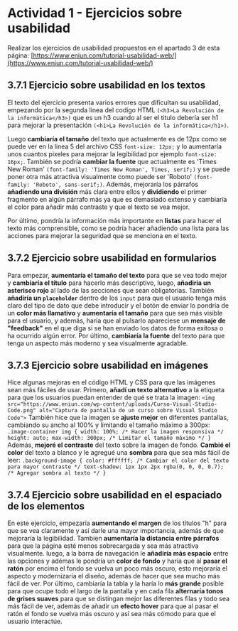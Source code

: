 # Actividad 1 - Ejercicios sobre usabilidad
Realizar los ejercicios de usabilidad propuestos en el apartado 3 de esta página: [https://www.eniun.com/tutorial-usabilidad-web/](https://www.eniun.com/tutorial-usabilidad-web/)

## 3.7.1 Ejercicio sobre usabilidad en los textos
El texto del ejercicio presenta varios errores que dificultan su usabilidad, empezando por la segunda linea del codigo HTML ```(<h3>La Revolución de la informática</h3>)``` que es un h3 cuando al ser el titulo debería ser h1 para mejorar la presentación ```(<h1>La Revolución de la informática</h1>)```. 

Luego **cambiaría el tamaño** del texto que actualmente es de 12px como se puede ver en la linea 5 del archivo CSS ```font-size: 12px;``` y lo aumentaría unos cuantos pixeles para mejorar la legibilidad por ejemplo ```font-size: 16px;```. También se podría **cambiar la fuente** que actualmente es 'Times New Roman' ```(font-family: 'Times New Roman', Times, serif;)``` y se puede poner otra más atractiva visualmente como puede ser 'Roboto' ```(font-family: 'Roboto', sans-serif;)```. Además, mejoraría los párrafos **añadiendo una división** más clara entre ellos y **dividiendo** el primer fragmento en algún párrafo más ya que es demasiado extenso y cambiaría el color para añadir más contraste y que el texto se vea mejor.

Por último, pondría la información más importante en **listas** para hacer el texto más comprensible, como se podría hacer añadiendo una lista para las acciones para mejorar la seguridad que se menciona en el texto.

## 3.7.2 Ejercicio sobre usabilidad en formularios
Para empezar, **aumentaría el tamaño del texto** para que se vea todo mejor y **cambiaría el título** para hacerlo más descriptivo, luego, **añadiría un asterisco rojo** al lado de las secciones que sean obligatorias.
También **añadiría un ```placeholder```** dentro de los ```input``` para que el usuario tenga más claro del tipo de dato que debe introducir y el botón de enviar lo pondría de un **color más llamativo** y **aumentaría el tamaño** para que sea más visible para el usuario, y además, haría que al pulsarlo apareciese un **mensaje de "feedback"** en el que diga si se han enviado los datos de forma exitosa o ha ocurrido algún error.
Por último, **cambiaría la fuente** del texto para que tenga un aspecto más moderno y sea visualmente agradable.

## 3.7.3 Ejercicio sobre usabilidad en imágenes
Hice algunas mejoras en el código HTML y CSS para que las imágenes sean más fáciles de usar. Primero, **añadí un texto alternativo** a la etiqueta <img> para que los usuarios puedan entender de qué se trata la imagen: ```<img src="https://www.eniun.com/wp-content/uploads/Curso-Visual-Studio-Code.png" alt="Captura de pantalla de un curso sobre Visual Studio Code">```
También hice que la imagen se **ajuste mejor** en diferentes pantallas, cambiando su ancho al 100% y limitando el tamaño máximo a 300px: ```.image-container img {
  width: 100%; /* Hacer la imagen responsiva */
  height: auto;
  max-width: 300px; /* Limitar el tamaño máximo */
}```
Además, **mejoré el contraste** del texto sobre la imagen de fondo. **Cambié el color** del texto a blanco y le agregué una **sombra** para que sea más fácil de leer: ```.background-image {
  color: #ffffff; /* Cambiar el color del texto para mayor contraste */
  text-shadow: 1px 1px 2px rgba(0, 0, 0, 0.7); /* Agregar sombra al texto */
}```

## 3.7.4 Ejercicio sobre usabilidad en el espaciado de los elementos
En este ejercicio, empezaría **aumentando el margen** de los titulos "h" para que se vea claramente y así darle una mayor importancia, además de que mejoraría la legibilidad. Tambíen **aumentaría la distancia entre párrafos** para que la página esté menos sobrecargada y sea más atractiva visualmente. luego, a la barra de navegación le **añadiría más espacio** entre las opciones y adémas le pondría un **color de fondo** y haría que al **pasar el ratón** por encima el fondo se vuelva un poco más oscuro, esto mejoraría el aspecto y modernizaría el diseño, además de hacer que sea mucho más fácil de ver. Por último, cambiaría la tabla y la haría lo **más grande** posible para que ocupe todo el largo de la pantalla y en cada fila **alternaría tonos de grises suaves** para que se distingan mejor las diferentes filas y todo sea más fácil de ver, además de añadir un **efecto hover** para que al pasar el ratón el fondo se vuelva más oscuro y así sea más cómodo para que el usuario interactúe.


